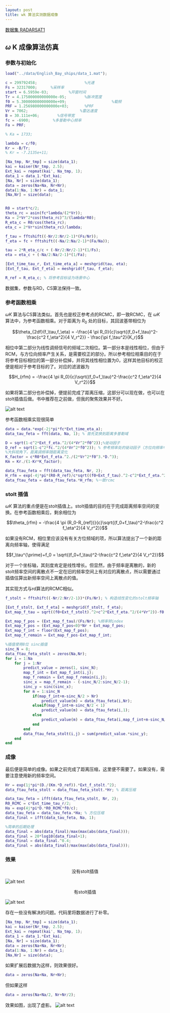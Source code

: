 ```yaml
---
layout: post
title: wk 算法实测数据成像
---
```


<head>
    <script src="https://cdn.mathjax.org/mathjax/latest/MathJax.js?config=TeX-AMS-MML_HTMLorMML" type="text/javascript"></script>
    <script type="text/x-mathjax-config">
        MathJax.Hub.Config({
            tex2jax: {
            skipTags: ['script', 'noscript', 'style', 'textarea', 'pre'],
            inlineMath: [['$','$']]
            }
        });
    </script>
</head>

[数据集 RADARSAT1](https://github.com/wugfh/sar/tree/main/data/RadarSAT%E6%95%B0%E6%8D%AE/RadarSAT%E6%95%B0%E6%8D%AE)  

## $\omega$ K 成像算法仿真

### 参数与初始化
```matlab
load("../data/English_Bay_ships/data_1.mat");

c = 299792458;                     %光速
Fs = 32317000;      %采样率                                   
start = 6.5959e-03;         %开窗时间 
Tr = 4.175000000000000e-05;        %脉冲宽度                        
f0 = 5.300000000000000e+09;                    %载频                     
PRF = 1.256980000000000e+03;       %PRF                     
Vr = 7062;                       %雷达速度     
B = 30.111e+06;        %信号带宽
fc = -6900;          %多普勒中心频率
Fa = PRF;

% Ka = 1733;

lambda = c/f0;
Kr = -B/Tr;
% Kr = -7.2135e+11;

[Na_tmp, Nr_tmp] = size(data_1);
kai = kaiser(Nr_tmp, 2.5);
Ext_kai = repmat(kai', Na_tmp, 1);
data_1 = data_1.*Ext_kai;
[Na, Nr] = size(data_1);
data = zeros(Na+Na, Nr+Nr);
data(1:Na, 1:Nr) = data_1;
[Na,Nr] = size(data);


R0 = start*c/2;
theta_rc = asin(fc*lambda/(2*Vr));
Ka = 2*Vr^2*cos(theta_rc)^3/(lambda*R0);
R_eta_c = R0/cos(theta_rc);
eta_c = 2*Vr*sin(theta_rc)/lambda;

f_tau = fftshift((-Nr/2:Nr/2-1)*(Fs/Nr));
f_eta = fc + fftshift((-Na/2:Na/2-1)*(Fa/Na));

tau = 2*R_eta_c/c + (-Nr/2:Nr/2-1)*(1/Fs);
eta = eta_c + (-Na/2:Na/2-1)*(1/Fa);

[Ext_time_tau_r, Ext_time_eta_a] = meshgrid(tau, eta);
[Ext_f_tau, Ext_f_eta] = meshgrid(f_tau, f_eta);

R_ref = R_eta_c; % 将参考目标设为场景中心
```
数据集，参数与RD，CS算法保持一致。

### 参考函数相乘

$\omega K$ 算法与CS算法类似。首先也是校正参考点的RCMC，即一致RCMC，在 $\omega K$ 算法中，为参考函数相乘。对于距离为 $R_0$ 处的目标，其回波基带相位为 

$$\theta_{2df}(f_\tau,f_\eta) = -\frac{4 \pi R_0}{c}\sqrt{(f_0+f_\tau)^2-\frac{c^2 f_\eta^2}{4 V_r^2}} - \frac{\pi f_\tau^2}{K_r}$$  

相位中第二部分为线性调频信号的频域二次相位。第一部分本是线性相位，但由于RCM，与方位向频率产生关系，是需要校正的部分。所以参考相位相乘目的在于将参考目标相位的第一部分补偿掉，并将其线性相位置为0，这样其他目标的校正便是相对于参考目标的了。对应的滤波器为

$$H_{rfm} = -\frac{4 \pi R_0}{c}\sqrt{(f_0+f_\tau)^2-\frac{c^2 f_\eta^2}{4 V_r^2}}$$

如果将第二部分也补偿掉，便提前完成了距离压缩，这部分可以现在做，也可以在stolt插值后做。书中推荐在之前做，但我的聚焦效果并不好。

![alt text](/assets/wk_sim/range_compress_before_stolt.png)

参考函数相乘实现很简单
```matlab
data = data.*exp(-2j*pi*fc*Ext_time_eta_a);
data_tau_feta = fft(data, Na, 1); % 首先变换到距离多普勒域

D = sqrt(1-c^2*Ext_f_eta.^2/(4*Vr^2*f0^2));%徙动因子
D_ref = sqrt(1-c^2*fc.^2/(4*Vr^2*f0^2)); % 参考频率处的徙动因子（方位向频率中心）
%大斜视角下，距离调频率随距离变化
K_factor = c*R0*Ext_f_eta.^2./(2*Vr^2*f0^3.*D.^3);
Km = Kr./(1-Kr*K_factor); 

data_ftau_feta = fft(data_tau_feta, Nr, 2);
H_rfm = exp(-4j*pi*(R0-R_ref)/c*sqrt((f0+Ext_f_tau).^2-c^2*Ext_f_eta.^2/(4*Vr^2)));
data_ftau_feta = data_ftau_feta.*H_rfm; %一致rcmc
```

### stolt 插值

$\omega K$ 算法的重点便是在stolt插值上。stolt插值的目的在于完成距离频率空间的变换。在参考函数相乘后，剩余相位为

$$\theta_{rfm} = -\frac{4 \pi (R_0-R_{ref})}{c}\sqrt{(f_0+f_\tau)^2-\frac{c^2 f_\eta^2}{4 V_r^2}}$$

如果没有RCM，相位里应该没有有关方位频域的项，所以算法提出了一个新的距离向频率轴，使得满足

$$f_\tau^{\prime}+f_0 = \sqrt{(f_0+f_\tau)^2-\frac{c^2 f_\eta^2}{4 V_r^2}}$$

对于一个坐标轴，其刻度肯定是线性增长。但显然，由于频率是离散的，新的stolt频率空间的离散点不一定在旧的频率空间上有对应的离散点，所以需要通过插值估算出新频率空间上离散点的值。

其实现方式与rd算法的RCMC相似。

```matlab
f_stolt = fftshift((-Nr/2:Nr/2-1))*(Fs/Nr); % 构造线性变化的stolt频率轴

[Ext_f_stolt, Ext_f_eta] = meshgrid(f_stolt, f_eta);
Ext_map_f_tau = sqrt((f0+Ext_f_stolt).^2+c^2*Ext_f_eta.^2/(4*Vr^2))-f0; %线性变化的stolt频率轴与原始频率轴的对应（stolt 映射）

Ext_map_f_pos = (Ext_map_f_tau)/(Fs/Nr); %频率转index
Ext_map_f_pos = (Ext_map_f_pos<0)*Nr + Ext_map_f_pos;
Ext_map_f_int = floor(Ext_map_f_pos);
Ext_map_f_remain = Ext_map_f_pos-Ext_map_f_int;

%插值使用8位 sinc插值
sinc_N = 8;
data_ftau_feta_stolt = zeros(Na,Nr);
for i = 1:Na
    for j = 1:Nr
        predict_value = zeros(1, sinc_N);
        map_f_int = Ext_map_f_int(i,j);
        map_f_remain = Ext_map_f_remain(i,j);
        sinc_x = map_f_remain - (-sinc_N/2:sinc_N/2-1);
        sinc_y = sinc(sinc_x);
        for m = 1:sinc_N
            if(map_f_int+m-sinc_N/2 > Nr)
                predict_value(m) = data_ftau_feta(i,Nr);
            elseif(map_f_int+m-sinc_N/2 < 1)
                predict_value(m) = data_ftau_feta(i,1);
            else
                predict_value(m) = data_ftau_feta(i,map_f_int+m-sinc_N/2);
            end
        end
        data_ftau_feta_stolt(i,j) = sum(predict_value.*sinc_y);
    end
end
```

### 成像

最后便是简单的成像。如果之前完成了距离压缩，这里便不需要了。如果没有，需要注意使用新的频率空间。

```matlab
Hr = exp(1j*pi*(D./(Km.*D_ref)).*Ext_f_stolt.^2); 
data_ftau_feta_stolt = data_ftau_feta_stolt.*Hr; % 距离压缩

data_tau_feta = ifft(data_ftau_feta_stolt, Nr, 2);
R0_RCMC = c*Ext_time_tau_r/2;
Ha = exp(4j*pi*D.*R0_RCMC*f0/c); 
data_tau_feta = data_tau_feta.*Ha; % 方位压缩
data_final = ifft(data_tau_feta, Na, 1);

%简单的后期处理
data_final = abs(data_final)/max(max(abs(data_final)));
data_final = 20*log10(data_final+1);
data_final = data_final.^0.4;
data_final = abs(data_final)/max(max(abs(data_final)));
```

### 效果

<center>没有stolt插值</center>  
 
![alt text](/assets/wk_sim/no_stolt.png)  

  
<center>有stolt插值</center>  

![alt text](/assets/wk_sim/complete.png)  


存在一些没有解决的问题。代码里将数据进行了补零。
```matlab
[Na_tmp, Nr_tmp] = size(data_1);
kai = kaiser(Nr_tmp, 2.5);
Ext_kai = repmat(kai', Na_tmp, 1);
data_1 = data_1.*Ext_kai;
[Na, Nr] = size(data_1);
data = zeros(Na+Na, Nr+Nr);
data(1:Na, 1:Nr) = data_1;
[Na,Nr] = size(data);
```

如果扩展后数据为这样，则效果很好。
```matlab
data = zeros(Na+Na, Nr+Nr);
```
但如果这样
```matlab
data = zeros(Na+Na/2, Nr+Nr/2);
```
效果如图，出现了虚影。
![alt text](/assets/wk_sim/range_small.png)
